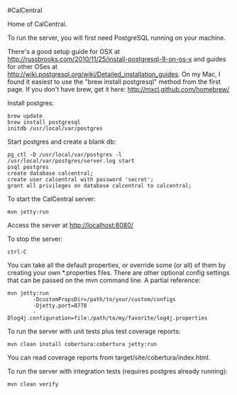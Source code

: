 #CalCentral

Home of CalCentral.

To run the server, you will first need PostgreSQL running on your machine. 

There's a good setup guide for OSX at <http://russbrooks.com/2010/11/25/install-postgresql-9-on-os-x> and guides for
other OSes at <http://wiki.postgresql.org/wiki/Detailed_installation_guides>. On my Mac, I found it easiest to
use the "brew install postgresql" method from the first page. If you don't have brew, get it here:
<http://mxcl.github.com/homebrew/>

Install postgres:
```
brew update
brew install postgresql
initdb /usr/local/var/postgres
```

Start postgres and create a blank db:
```
pg_ctl -D /usr/local/var/postgres -l /usr/local/var/postgres/server.log start
psql postgres
create database calcentral;
create user calcentral with password 'secret';
grant all privileges on database calcentral to calcentral;
```

To start the CalCentral server:
```
mvn jetty:run
```

Access the server at <http://localhost:8080/>

To stop the server:
```
ctrl-C
```

You can take all the default properties, or override some (or all) of them by creating your own *.properties
files. There are other optional config settings that can be passed on the mvn command line. A partial reference:
```
mvn jetty:run
		-DcustomPropsDir=/path/to/your/custom/configs
		-Djetty.port=8778
		-Dlog4j.configuration=file:/path/to/my/favorite/log4j.properties
```

To run the server with unit tests plus test coverage reports:
```
mvn clean install cobertura:cobertura jetty:run
```
You can read coverage reports from target/site/cobertura/index.html.

To run the server with integration tests (requires postgres already running):
```
mvn clean verify
```
